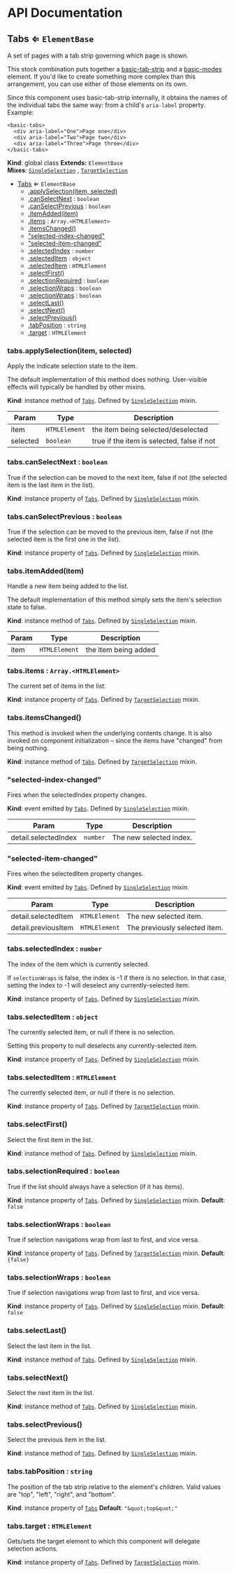 # API Documentation
<a name="Tabs"></a>
## Tabs ⇐ <code>ElementBase</code>
A set of pages with a tab strip governing which page is shown.

This stock combination puts together a [basic-tab-strip](../basic-tab-strip/)
and a [basic-modes](../basic-modes/) element. If you'd like to create
something more complex than this arrangement, you can use either of those
elements on its own.

Since this component uses basic-tab-strip internally, it obtains the names of
the individual tabs the same way: from a child's `aria-label` property.
Example:

    <basic-tabs>
      <div aria-label="One">Page one</div>
      <div aria-label="Two">Page two</div>
      <div aria-label="Three">Page three</div>
    </basic-tabs>

  **Kind**: global class
**Extends:** <code>ElementBase</code>  
**Mixes**: <code>[SingleSelection](../basic-component-mixins/docs/SingleSelection.md)</code>
  , <code>[TargetSelection](../basic-component-mixins/docs/TargetSelection.md)</code>
  

* [Tabs](#Tabs) ⇐ <code>ElementBase</code>
    * [.applySelection(item, selected)](#SingleSelection+applySelection)
    * [.canSelectNext](#SingleSelection+canSelectNext) : <code>boolean</code>
    * [.canSelectPrevious](#SingleSelection+canSelectPrevious) : <code>boolean</code>
    * [.itemAdded(item)](#SingleSelection+itemAdded)
    * [.items](#TargetSelection+items) : <code>Array.&lt;HTMLElement&gt;</code>
    * [.itemsChanged()](#TargetSelection+itemsChanged)
    * ["selected-index-changed"](#SingleSelection.event_selected-index-changed)
    * ["selected-item-changed"](#SingleSelection.event_selected-item-changed)
    * [.selectedIndex](#SingleSelection+selectedIndex) : <code>number</code>
    * [.selectedItem](#SingleSelection+selectedItem) : <code>object</code>
    * [.selectedItem](#TargetSelection+selectedItem) : <code>HTMLElement</code>
    * [.selectFirst()](#SingleSelection+selectFirst)
    * [.selectionRequired](#SingleSelection+selectionRequired) : <code>boolean</code>
    * [.selectionWraps](#TargetSelection+selectionWraps) : <code>boolean</code>
    * [.selectionWraps](#SingleSelection+selectionWraps) : <code>boolean</code>
    * [.selectLast()](#SingleSelection+selectLast)
    * [.selectNext()](#SingleSelection+selectNext)
    * [.selectPrevious()](#SingleSelection+selectPrevious)
    * [.tabPosition](#Tabs+tabPosition) : <code>string</code>
    * [.target](#TargetSelection+target) : <code>HTMLElement</code>

<a name="SingleSelection+applySelection"></a>
### tabs.applySelection(item, selected)
Apply the indicate selection state to the item.

The default implementation of this method does nothing. User-visible
effects will typically be handled by other mixins.

  **Kind**: instance method of <code>[Tabs](#Tabs)</code>. Defined by <code>[SingleSelection](../basic-component-mixins/docs/SingleSelection.md)</code> mixin.

| Param | Type | Description |
| --- | --- | --- |
| item | <code>HTMLElement</code> | the item being selected/deselected |
| selected | <code>boolean</code> | true if the item is selected, false if not |

<a name="SingleSelection+canSelectNext"></a>
### tabs.canSelectNext : <code>boolean</code>
True if the selection can be moved to the next item, false if not (the
selected item is the last item in the list).

  **Kind**: instance property of <code>[Tabs](#Tabs)</code>. Defined by <code>[SingleSelection](../basic-component-mixins/docs/SingleSelection.md)</code> mixin.
<a name="SingleSelection+canSelectPrevious"></a>
### tabs.canSelectPrevious : <code>boolean</code>
True if the selection can be moved to the previous item, false if not
(the selected item is the first one in the list).

  **Kind**: instance property of <code>[Tabs](#Tabs)</code>. Defined by <code>[SingleSelection](../basic-component-mixins/docs/SingleSelection.md)</code> mixin.
<a name="SingleSelection+itemAdded"></a>
### tabs.itemAdded(item)
Handle a new item being added to the list.

The default implementation of this method simply sets the item's
selection state to false.

  **Kind**: instance method of <code>[Tabs](#Tabs)</code>. Defined by <code>[SingleSelection](../basic-component-mixins/docs/SingleSelection.md)</code> mixin.

| Param | Type | Description |
| --- | --- | --- |
| item | <code>HTMLElement</code> | the item being added |

<a name="TargetSelection+items"></a>
### tabs.items : <code>Array.&lt;HTMLElement&gt;</code>
The current set of items in the list.

  **Kind**: instance property of <code>[Tabs](#Tabs)</code>. Defined by <code>[TargetSelection](../basic-component-mixins/docs/TargetSelection.md)</code> mixin.
<a name="TargetSelection+itemsChanged"></a>
### tabs.itemsChanged()
This method is invoked when the underlying contents change. It is also
invoked on component initialization – since the items have "changed" from
being nothing.

  **Kind**: instance method of <code>[Tabs](#Tabs)</code>. Defined by <code>[TargetSelection](../basic-component-mixins/docs/TargetSelection.md)</code> mixin.
<a name="SingleSelection.event_selected-index-changed"></a>
### "selected-index-changed"
Fires when the selectedIndex property changes.

  **Kind**: event emitted by <code>[Tabs](#Tabs)</code>. Defined by <code>[SingleSelection](../basic-component-mixins/docs/SingleSelection.md)</code> mixin.

| Param | Type | Description |
| --- | --- | --- |
| detail.selectedIndex | <code>number</code> | The new selected index. |

<a name="SingleSelection.event_selected-item-changed"></a>
### "selected-item-changed"
Fires when the selectedItem property changes.

  **Kind**: event emitted by <code>[Tabs](#Tabs)</code>. Defined by <code>[SingleSelection](../basic-component-mixins/docs/SingleSelection.md)</code> mixin.

| Param | Type | Description |
| --- | --- | --- |
| detail.selectedItem | <code>HTMLElement</code> | The new selected item. |
| detail.previousItem | <code>HTMLElement</code> | The previously selected item. |

<a name="SingleSelection+selectedIndex"></a>
### tabs.selectedIndex : <code>number</code>
The index of the item which is currently selected.

If `selectionWraps` is false, the index is -1 if there is no selection.
In that case, setting the index to -1 will deselect any
currently-selected item.

  **Kind**: instance property of <code>[Tabs](#Tabs)</code>. Defined by <code>[SingleSelection](../basic-component-mixins/docs/SingleSelection.md)</code> mixin.
<a name="SingleSelection+selectedItem"></a>
### tabs.selectedItem : <code>object</code>
The currently selected item, or null if there is no selection.

Setting this property to null deselects any currently-selected item.

  **Kind**: instance property of <code>[Tabs](#Tabs)</code>. Defined by <code>[SingleSelection](../basic-component-mixins/docs/SingleSelection.md)</code> mixin.
<a name="TargetSelection+selectedItem"></a>
### tabs.selectedItem : <code>HTMLElement</code>
The currently selected item, or null if there is no selection.

  **Kind**: instance property of <code>[Tabs](#Tabs)</code>. Defined by <code>[TargetSelection](../basic-component-mixins/docs/TargetSelection.md)</code> mixin.
<a name="SingleSelection+selectFirst"></a>
### tabs.selectFirst()
Select the first item in the list.

  **Kind**: instance method of <code>[Tabs](#Tabs)</code>. Defined by <code>[SingleSelection](../basic-component-mixins/docs/SingleSelection.md)</code> mixin.
<a name="SingleSelection+selectionRequired"></a>
### tabs.selectionRequired : <code>boolean</code>
True if the list should always have a selection (if it has items).

  **Kind**: instance property of <code>[Tabs](#Tabs)</code>. Defined by <code>[SingleSelection](../basic-component-mixins/docs/SingleSelection.md)</code> mixin.
**Default**: <code>false</code>  
<a name="TargetSelection+selectionWraps"></a>
### tabs.selectionWraps : <code>boolean</code>
True if selection navigations wrap from last to first, and vice versa.

  **Kind**: instance property of <code>[Tabs](#Tabs)</code>. Defined by <code>[TargetSelection](../basic-component-mixins/docs/TargetSelection.md)</code> mixin.
**Default**: <code>{false}</code>  
<a name="SingleSelection+selectionWraps"></a>
### tabs.selectionWraps : <code>boolean</code>
True if selection navigations wrap from last to first, and vice versa.

  **Kind**: instance property of <code>[Tabs](#Tabs)</code>. Defined by <code>[SingleSelection](../basic-component-mixins/docs/SingleSelection.md)</code> mixin.
**Default**: <code>false</code>  
<a name="SingleSelection+selectLast"></a>
### tabs.selectLast()
Select the last item in the list.

  **Kind**: instance method of <code>[Tabs](#Tabs)</code>. Defined by <code>[SingleSelection](../basic-component-mixins/docs/SingleSelection.md)</code> mixin.
<a name="SingleSelection+selectNext"></a>
### tabs.selectNext()
Select the next item in the list.

  **Kind**: instance method of <code>[Tabs](#Tabs)</code>. Defined by <code>[SingleSelection](../basic-component-mixins/docs/SingleSelection.md)</code> mixin.
<a name="SingleSelection+selectPrevious"></a>
### tabs.selectPrevious()
Select the previous item in the list.

  **Kind**: instance method of <code>[Tabs](#Tabs)</code>. Defined by <code>[SingleSelection](../basic-component-mixins/docs/SingleSelection.md)</code> mixin.
<a name="Tabs+tabPosition"></a>
### tabs.tabPosition : <code>string</code>
The position of the tab strip relative to the element's children. Valid
values are "top", "left", "right", and "bottom".

  **Kind**: instance property of <code>[Tabs](#Tabs)</code>
**Default**: <code>&quot;\&quot;top\&quot;&quot;</code>  
<a name="TargetSelection+target"></a>
### tabs.target : <code>HTMLElement</code>
Gets/sets the target element to which this component will delegate
selection actions.

  **Kind**: instance property of <code>[Tabs](#Tabs)</code>. Defined by <code>[TargetSelection](../basic-component-mixins/docs/TargetSelection.md)</code> mixin.
